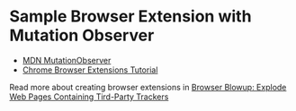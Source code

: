 # Sample Browser Extension with Mutation Observer

- [MDN MutationObserver](https://developer.mozilla.org/en-US/docs/Web/API/MutationObserver)
- [Chrome Browser Extensions Tutorial](https://developer.chrome.com/extensions/getstarted)



Read more about creating browser extensions in [Browser Blowup: Explode Web Pages
Containing Tird-Party Trackers](https://owenmundy.com/_site2017/content/_info/writing/sc_cookbook_2_browser_blowup.pdf)
